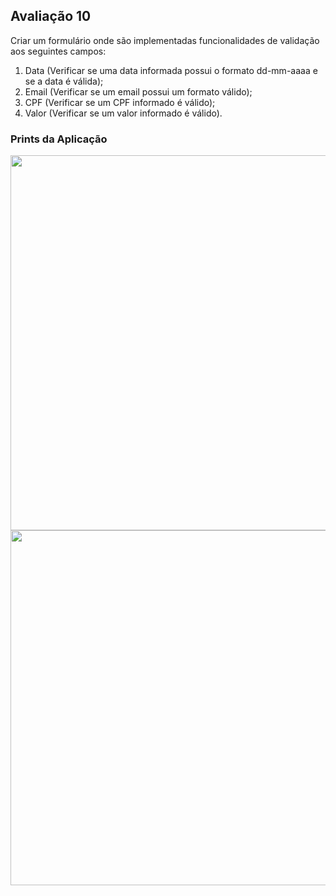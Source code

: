 <h2>Avaliação 10</h2>

Criar um formulário onde são implementadas funcionalidades de validação aos seguintes campos:

1) Data (Verificar se uma data informada possui o formato dd-mm-aaaa e se a data é válida);
2) Email (Verificar se um email possui um formato válido);
3) CPF (Verificar se um CPF informado é válido);
4) Valor (Verificar se um valor informado é válido).

<h3>Prints da Aplicação</h3>

<img widtht="650px" height="600px" src="https://github.com/user-attachments/assets/c5972123-a2e9-4cd3-bc19-0f505e55614a">

<img widtht="650px" height="568px" src="https://github.com/user-attachments/assets/b72f2c70-60d2-43bb-9c44-038e637c23d5">

